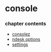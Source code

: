 ﻿
# console
### chapter contents
 
* [consolez](consolez.md)
* [ndesk options](ndesk_options.md)
* [settings](settings.md)
